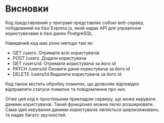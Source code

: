 # Висновки

Код представлений у програмі представляє собою веб-сервер, побудований на базі Express.js, який надає API для управління користувачами в базі даних PostgreSQL.

Наведений код має різнк методи такі як:

- GET /users: Отримати всіх користувачів
- POST /users: Додати користувача
- GET /users/id: Отримати користувача за його id
- PATCH /users/id Оновити даниі користувача за його id
- DELETE /users/id Видалити користувача за його id

Код також містить обробку помилок, що дозволяє відповідно відправляти статуси помилок та повідомлення про них.

Отже цей код є простеньким прикладом серверу, що може керувати даними користувачів. Такий функціонал можна легко розширювати. Сама ідея керування даними користувачіє являється широковживано, та надає багато зручностей.
